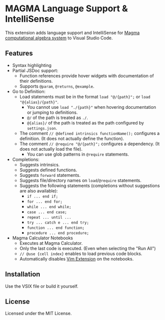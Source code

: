 
# MAGMA Language Support & IntelliSense

This extension adds language support and IntelliSense for [Magma computational algebra system](http://magma.maths.usyd.edu.au/magma/) to Visual Studio Code.

## Features

- Syntax highlighting
- Partial JSDoc support:
    - Function references provide hover widgets with documentation of their definitions.
    - Supports `@param`, `@returns`, `@example`.
- Go to Definition:
    - Load statements must be in the format `load "@/{path}";` or `load "@{alias}/{path}"`.
        - You cannot use `load "./{path}"` when hovering documentation or jumping to definitions.
        - `@/` of the path is treated as `./`.
        - `@{alias}/` of the path is treated as the path configured by `settings.json`.
    - The comment `// @defined intrinsics functionName();` configures a definition. (It does not actually define the function).
    - The comment `// @require "@/{path}";` configures a dependency. (It does not actually load the file).
        - You can use glob patterns in `@require` statements.
- Completions:
    - Suggests intrinsics.
    - Suggests defined functions.
    - Suggests `forward` statements.
    - Suggests file/directory names on `load`/`@require` statements.
    - Suggests the following statements (completions without suggestions are also available):
        - `if ... end if;`
        - `for ... end for;`
        - `while ... end while;`
        - `case ... end case;`
        - `repeat ... until ...`
        - `try ... catch e ... end try;`
        - `function ... end function;`
        - `procedure ... end procedure;`
- Magma Calculator Notebooks
    - Executes at Magma Calculator.
    - Only the last code is executed. (Even when selecting the "Run All")
    - `// @use {cell index}` enables to load previous code blocks.
    - Automatically disables [Vim Extension](https://marketplace.visualstudio.com/items?itemName=vscodevim.vim) on the notebooks.

## Installation

Use the VSIX file or build it yourself.

## License

Licensed under the MIT License.
